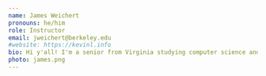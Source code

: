 ```yaml
---
name: James Weichert
pronouns: he/him
role: Instructor
email: jweichert@berkeley.edu
#website: https://kevinl.info
bio: Hi y'all! I'm a senior from Virginia studying computer science and data science. When I'm not in the classroom, you can usually find me in the Student Union working for the ASUC or at one of a couple of coffee shops around campus. I'm super excited to be teaching Data 6, and hope you enjoy learning data science as much as I did.
photo: james.png
---
```

